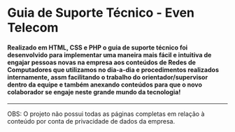 # Guia de Suporte Técnico - Even Telecom

#### Realizado em HTML, CSS e PHP o guia de suporte técnico foi desenvolvido para implementar uma maneira mais fácil e intuitiva de engajar pessoas novas na empresa aos conteúdos de Redes de Computadores que utilizamos no dia-a-dia e procedimentos realizados internamente, assm facilitando o trabalho do orientador/supervisor dentro da equipe e também anexando conteúdos para que o novo colaborador se engaje neste grande mundo da tecnologia!
<hr>

OBS: O projeto não possui todas as páginas completas em relação à conteúdo por conta de privacidade de dados da empresa.
